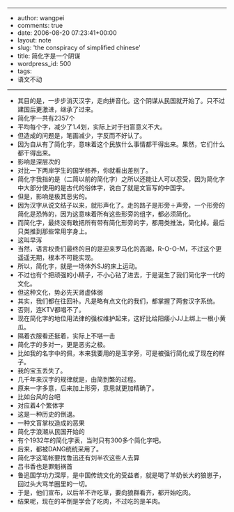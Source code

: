- --
- author: wangpei
- comments: true
- date: 2006-08-20 07:23:41+00:00
- layout: note
- slug: 'the conspiracy of simplified chinese'
- title: 简化字是一个阴谋
- wordpress_id: 500
- tags:
- 语文不动
- --
- 其目的是，一步步消灭汉字，走向拼音化。这个阴谋从民国就开始了。只不过建国后更激进，继承了过来。
- 简化字一共有2357个
- 平均每个字，减少了1.4划，实际上对于扫盲意义不大。
- 但造成的问题是，笔画减少，字反而不好认了。
- 因为自从有了简化字，意味着这个民族什么事情都干得出来。果然，它们什么都干得出来。
- 影响是深层次的
- 对比一下两岸学生的国学修养，你就看出差别了。
- 简化字我指的是（二简以前的简化字）之所以还能让人可以忍受，因为简化字中大部分使用的是古代的俗体字，说白了就是文盲写的中国字。
- 但是，影响是极其恶劣的。
- 因为汉字从说文结子以来，就形声化了。走的路子是形旁＋声旁，一个形旁的简化是恐怖的，因为这意味着所有这些形旁的组字，都必须简化。
- 而简化字，最终没有敢把所有带有简化形旁的字，都用类推法，简化掉。最后只类推到那些常用字身上。
- 这叫早泻
- 当然，语言权贵们最终的目的是迎来罗马化的高潮，R-O-O-M，不过这个更遥遥无期，根本不可能实现。
- 所以，简化字，就是一场体外SJ的床上运动。
- 不过也有个把顽强的小精子，不小心钻了进去，于是诞生了我们简化字一代的文化。
- 但这种文化，势必先天肾虚体弱
- 其实，我们都在往回补。凡是略有点文化的我们，都掌握了两套汉字系统。
- 否则，连KTV都唱不了。
- 现在简化字的地位用法律的强权维护起来，这好比给阳痿小JJ上绑上一根小黄瓜。
- 隔着衣服看还挺着，实际上不堪一击
- 简化字的多对一，更是恶劣之极。
- 比如我的名字中的佩，本来我要用的是玉字旁，可是被强行简化成了现在的样子。
- 我的宝玉丢失了。
- 几千年来汉字的规律就是，由简到繁的过程。
- 原来一字多意，后来加上形旁，意思就更加精确了。
- 比如台风的台吧
- 对应着4个繁体字
- 这是一种历史的倒退。
- 一种文盲掌权造成的恶果
- 简化字浪潮从民国开始的
- 有个1932年的简化字表，当时只有300多个简化字吧。
- 后来，都被DANG统统采用了。
- 简化字这笔帐要找鲁迅还有刘半农这些人去算
- 吕书香也是罪魁祸首
- 鲁迅国学功力深厚，是中国传统文化的受益者，就是喝了羊奶长大的狼崽子，回过头大骂羊圈里的一切。
- 于是，他们宣布，以后羊不许吃草，要向狼群看齐，都开始吃肉。
- 结果呢，现在的羊倒是学会了吃肉，不过吃的是羊肉。
